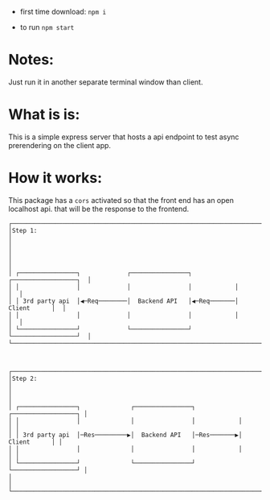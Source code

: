- first time download:
`npm i`

- to run
`npm start`

# Notes:
Just run it in another separate terminal window than client.

# What is is:

This is a simple express server that hosts a api endpoint to test async
prerendering on the client app.

# How it works:

This package has a `cors` activated so that the front end has an open localhost
api.  that will be the response to the frontend.
```
┌────────────────────────────────────────────────────────────────────────────────────┐
│Step 1:                                                                             │
│                                                                                    │
│                                                                                    │
│ ┌────────────────┐             ┌────────────────┐            ┌──────────────────┐  │
│ │                │             │                │            │                  │  │
│ │ 3rd party api  │◀─Req────────│  Backend API   │◀─Req───────│      Client      │  │
│ │                │             │                │            │                  │  │
│ └────────────────┘             └────────────────┘            └──────────────────┘  │
└────────────────────────────────────────────────────────────────────────────────────┘



┌────────────────────────────────────────────────────────────────────────────────────┐
│Step 2:                                                                             │
│                                                                                    │
│ ┌────────────────┐              ┌────────────────┐            ┌──────────────────┐ │
│ │                │              │                │            │                  │ │
│ │ 3rd party api  │─Res─────────▶│  Backend API   │─Res───────▶│      Client      │ │
│ │                │              │                │            │                  │ │
│ └────────────────┘              └────────────────┘            └──────────────────┘ │
│                                                                                    │
└────────────────────────────────────────────────────────────────────────────────────┘
```
